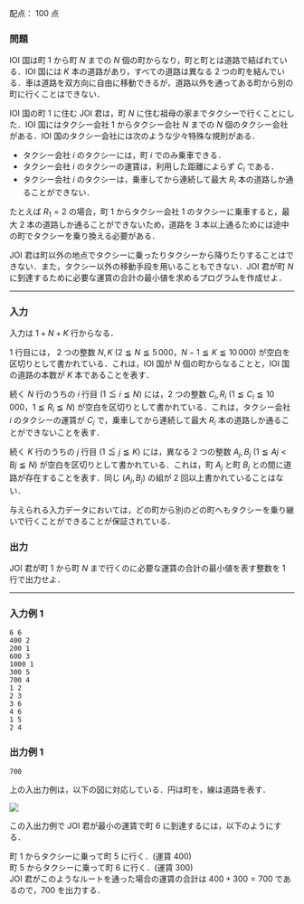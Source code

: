 配点： $100$ 点

### 問題
IOI 国は町 $1$ から町 $N$ までの $N$ 個の町からなり，町と町とは道路で結ばれている．IOI 国には $K$ 本の道路があり，すべての道路は異なる $2$ つの町を結んでいる．車は道路を双方向に自由に移動できるが，道路以外を通ってある町から別の町に行くことはできない．

IOI 国の町 $1$ に住む JOI 君は，町 $N$ に住む祖母の家までタクシーで行くことにした．IOI 国にはタクシー会社 $1$ からタクシー会社 $N$ までの $N$ 個のタクシー会社がある．IOI 国のタクシー会社には次のような少々特殊な規則がある．

- タクシー会社 $i$ のタクシーには，町 $i$ でのみ乗車できる．
- タクシー会社 $i$ のタクシーの運賃は，利用した距離によらず $C_i$ である．
- タクシー会社 $i$ のタクシーは，乗車してから連続して最大 $R_i$ 本の道路しか通ることができない．

たとえば $R_1 = 2$ の場合，町 $1$ からタクシー会社 $1$ のタクシーに乗車すると，最大 $2$ 本の道路しか通ることができないため，道路を $3$ 本以上通るためには途中の町でタクシーを乗り換える必要がある．

JOI 君は町以外の地点でタクシーに乗ったりタクシーから降りたりすることはできない．また，タクシー以外の移動手段を用いることもできない．JOI 君が町 $N$ に到達するために必要な運賃の合計の最小値を求めるプログラムを作成せよ．

---

### 入力
入力は $1 + N + K$ 行からなる．

$1$ 行目には， $2$ つの整数 $N, K$ ($2 \leqq N \leqq 5\,000$，$N - 1 \leqq K \leqq 10\,000$) が空白を区切りとして書かれている．これは，IOI 国が $N$ 個の町からなることと，IOI 国の道路の本数が $K$ 本であることを表す．

続く $N$ 行のうちの $i$ 行目 ($1 \leqq i \leqq N$) には，$2$ つの整数 $C_i, R_i$ ($1 \leqq C_i \leqq 10\,000$，$1 \leqq R_i \leqq N$) が空白を区切りとして書かれている．これは，タクシー会社 $i$ のタクシーの運賃が $C_i$ で，乗車してから連続して最大 $R_i$ 本の道路しか通ることができないことを表す．

続く $K$ 行のうちの $j$ 行目 ($1 \leqq j \leqq K$) には，異なる $2$ つの整数 $A_j, B_j$ ($1 \leqq Aj < Bj \leqq N$) が空白を区切りとして書かれている．これは，町 $A_j$ と町 $B_j$ との間に道路が存在することを表す．同じ $(A_j, B_j)$ の組が $2$ 回以上書かれていることはない．

与えられる入力データにおいては，どの町から別のどの町へもタクシーを乗り継いで行くことができることが保証されている．

### 出力
JOI 君が町 $1$ から町 $N$ まで行くのに必要な運賃の合計の最小値を表す整数を $1$ 行で出力せよ．

---

### 入力例 1
~~~
6 6
400 2
200 1
600 3
1000 1
300 5
700 4
1 2
2 3
3 6
4 6
1 5
2 4
~~~

### 出力例 1
~~~
700
~~~

上の入出力例は，以下の図に対応している．円は町を，線は道路を表す．

![](https://img.atcoder.jp/joi2014yo/2014-yo-t5-fig01.png)

この入出力例で JOI 君が最小の運賃で町 $6$ に到達するには，以下のようにする．

町 $1$ からタクシーに乗って町 $5$ に行く．(運賃 $400$)  
町 $5$ からタクシーに乗って町 $6$ に行く．(運賃 $300$)  
JOI 君がこのようなルートを通った場合の運賃の合計は $400 + 300 = 700$ であるので，$700$ を出力する．
